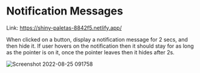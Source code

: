 # Notification Messages

Link: https://shiny-paletas-8842f5.netlify.app/

When clicked on a button, display a notification message for 2 secs, and then hide it.
If user hovers on the notification then it should stay for as long as the pointer is on it, once the pointer leaves then it hides after 2s.

![Screenshot 2022-08-25 091758](https://user-images.githubusercontent.com/92965519/186570384-3630a808-81f3-4e4a-877c-7f9849ece976.png)



